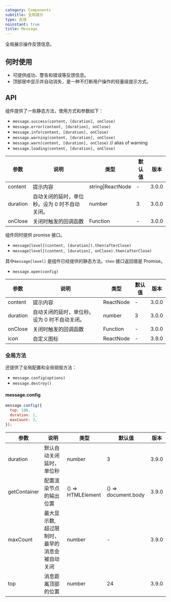 ```yaml
---
category: Components
subtitle: 全局提示
type: 反馈
noinstant: true
title: Message
---
```


全局展示操作反馈信息。

## 何时使用

- 可提供成功、警告和错误等反馈信息。
- 顶部居中显示并自动消失，是一种不打断用户操作的轻量级提示方式。

## API

组件提供了一些静态方法，使用方式和参数如下：

- `message.success(content, [duration], onClose)`
- `message.error(content, [duration], onClose)`
- `message.info(content, [duration], onClose)`
- `message.warning(content, [duration], onClose)`
- `message.warn(content, [duration], onClose)` // alias of warning
- `message.loading(content, [duration], onClose)`

| 参数     | 说明                                          | 类型              | 默认值 | 版本  |
| -------- | --------------------------------------------- | ----------------- | ------ | ----- |
| content  | 提示内容                                      | string\|ReactNode | -      | 3.0.0 |
| duration | 自动关闭的延时，单位秒。设为 0 时不自动关闭。 | number            | 3      | 3.0.0 |
| onClose  | 关闭时触发的回调函数                          | Function          | -      | 3.0.0 |

组件同时提供 promise 接口。

- `message[level](content, [duration]).then(afterClose)`
- `message[level](content, [duration], onClose).then(afterClose)`

其中`message[level]` 是组件已经提供的静态方法。`then` 接口返回值是 Promise。

- `message.open(config)`

| 参数     | 说明                                          | 类型      | 默认值 | 版本  |
| -------- | --------------------------------------------- | --------- | ------ | ----- |
| content  | 提示内容                                      | ReactNode | -      | 3.0.0 |
| duration | 自动关闭的延时，单位秒。设为 0 时不自动关闭。 | number    | 3      | 3.0.0 |
| onClose  | 关闭时触发的回调函数                          | Function  | -      | 3.0.0 |
| icon     | 自定义图标                                    | ReactNode | -      | 3.9.0 |

### 全局方法

还提供了全局配置和全局销毁方法：

- `message.config(options)`
- `message.destroy()`

#### message.config

```js
message.config({
  top: 100,
  duration: 2,
  maxCount: 3,
});
```

| 参数 | 说明 | 类型 | 默认值 | 版本 |
| --- | --- | --- | --- | --- |
| duration | 默认自动关闭延时，单位秒 | number | 3 | 3.9.0 |
| getContainer | 配置渲染节点的输出位置 | () => HTMLElement | () => document.body | 3.9.0 |
| maxCount | 最大显示数, 超过限制时，最早的消息会被自动关闭 | number | - | 3.9.0 |
| top | 消息距离顶部的位置 | number | 24 | 3.9.0 |
